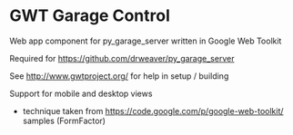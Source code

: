 GWT Garage Control
==================

Web app component for py_garage_server written in Google Web Toolkit

Required for https://github.com/drweaver/py_garage_server

See  http://www.gwtproject.org/ for help in setup / building

Support for mobile and desktop views 
 - technique taken from https://code.google.com/p/google-web-toolkit/ samples (FormFactor)